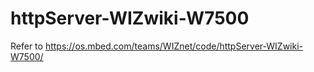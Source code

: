 # httpServer-WIZwiki-W7500
Refer to https://os.mbed.com/teams/WIZnet/code/httpServer-WIZwiki-W7500/
